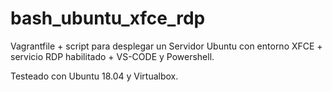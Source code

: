 # bash_ubuntu_xfce_rdp

Vagrantfile + script para desplegar un Servidor Ubuntu con entorno XFCE + servicio RDP habilitado + VS-CODE y Powershell.

Testeado con Ubuntu 18.04 y Virtualbox.